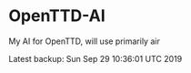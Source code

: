 # OpenTTD-AI
My AI for OpenTTD, will use primarily air

Latest backup: Sun Sep 29 10:36:01 UTC 2019
